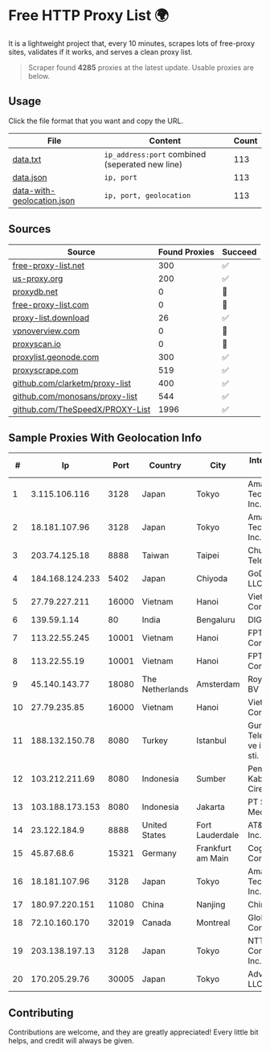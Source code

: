
# Free HTTP Proxy List 🌍

It is a lightweight project that, every 10 minutes, scrapes lots of free-proxy sites, validates if it works, and serves a clean proxy list.


> Scraper found **4285** proxies at the latest update. Usable proxies are below.

## Usage

Click the file format that you want and copy the URL.


|File|Content|Count|
|----|-------|-----|
|[data.txt](https://raw.githubusercontent.com/themiralay/Proxy-List-World/master/data.txt)|`ip_address:port` combined (seperated new line)|113|
|[data.json](https://raw.githubusercontent.com/themiralay/Proxy-List-World/master/data.json)|`ip, port`|113|
|[data-with-geolocation.json](https://raw.githubusercontent.com/themiralay/Proxy-List-World/master/data-with-geolocation.json)|`ip, port, geolocation`|113|

## Sources

|Source|Found Proxies|Succeed|
|------|-------------|-------|
|[free-proxy-list.net](https://free-proxy-list.net)|300|✅|
|[us-proxy.org](https://www.us-proxy.org)|200|✅|
|[proxydb.net](http://proxydb.net)|0|🚫|
|[free-proxy-list.com](https://free-proxy-list.com/?page=&port=&type%5B%5D=http&type%5B%5D=https&up_time=0&search=Search)|0|🚫|
|[proxy-list.download](https://www.proxy-list.download/HTTP)|26|✅|
|[vpnoverview.com](https://vpnoverview.com/privacy/anonymous-browsing/free-proxy-servers)|0|🚫|
|[proxyscan.io](https://www.proxyscan.io)|0|🚫|
|[proxylist.geonode.com](https://proxylist.geonode.com/api/proxy-list?limit=300&page=1&sort_by=lastChecked&sort_type=desc&protocols=http,https)|300|✅|
|[proxyscrape.com](https://api.proxyscrape.com/v2/?request=displayproxies&protocol=http&timeout=10000&country=all&ssl=all&anonymity=all)|519|✅|
|[github.com/clarketm/proxy-list](https://raw.githubusercontent.com/clarketm/proxy-list/master/proxy-list-raw.txt)|400|✅|
|[github.com/monosans/proxy-list](https://raw.githubusercontent.com/monosans/proxy-list/main/proxies/http.txt)|544|✅|
|[github.com/TheSpeedX/PROXY-List](https://raw.githubusercontent.com/TheSpeedX/PROXY-List/master/http.txt)|1996|✅|


## Sample Proxies With Geolocation Info

|#|Ip|Port|Country|City|Internet Service Provider|
|-|--|----|-------|----|-------------------------|
|1|3.115.106.116|3128|Japan|Tokyo|Amazon Technologies Inc.|
|2|18.181.107.96|3128|Japan|Tokyo|Amazon Technologies Inc.|
|3|203.74.125.18|8888|Taiwan|Taipei|Chunghwa Telecom Co., Ltd.|
|4|184.168.124.233|5402|Japan|Chiyoda|GoDaddy.com, LLC|
|5|27.79.227.211|16000|Vietnam|Hanoi|Viettel Corporation|
|6|139.59.1.14|80|India|Bengaluru|DIGITALOCEAN|
|7|113.22.55.245|10001|Vietnam|Hanoi|FPT Telecom Company|
|8|113.22.55.19|10001|Vietnam|Hanoi|FPT Telecom Company|
|9|45.140.143.77|18080|The Netherlands|Amsterdam|RoyaleHosting BV|
|10|27.79.235.85|16000|Vietnam|Hanoi|Viettel Corporation|
|11|188.132.150.78|8080|Turkey|Istanbul|Guneydogu Telekom int.bil. ve ilt. hiz. tic. ltd. sti.|
|12|103.212.211.69|8080|Indonesia|Sumber|Pemerintah Kabupaten Cirebon|
|13|103.188.173.153|8080|Indonesia|Jakarta|PT Satria Digital Media|
|14|23.122.184.9|8888|United States|Fort Lauderdale|AT&T Services, Inc.|
|15|45.87.68.6|15321|Germany|Frankfurt am Main|Cogent Communications|
|16|18.181.107.96|3128|Japan|Tokyo|Amazon Technologies Inc.|
|17|180.97.220.151|11080|China|Nanjing|Chinanet|
|18|72.10.160.170|32019|Canada|Montreal|GloboTech Communications|
|19|203.138.197.13|3128|Japan|Tokyo|NTT PC Communications, Inc.|
|20|170.205.29.76|30005|Japan|Tokyo|Advin Services LLC|



## Contributing

Contributions are welcome, and they are greatly appreciated! Every
little bit helps, and credit will always be given.

